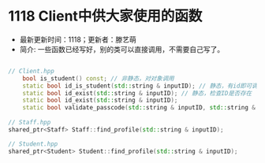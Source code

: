 # 1118 Client中供大家使用的函数

- 最新更新时间：1118；更新者：滕艺萌
- 简介: 一些函数已经写好，别的类可以直接调用，不需要自己写了。

```c++

// Client.hpp
    bool is_student() const; // 非静态，对对象调用
    static bool id_is_student(std::string & inputID); // 静态，有id即可调用
    static bool id_exist(std::string & inputID); // 静态，检查ID是否存在
    static bool id_exist(std::string & inputID);
    static bool validate_passcode(std::string & inputID, std::string & inputPass);
    
// Staff.hpp
shared_ptr<Staff> Staff::find_profile(std::string & inputID);

// Student.hpp
shared_ptr<Student> Student::find_profile(std::string & inputID);
  
```